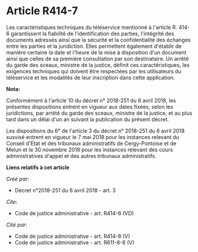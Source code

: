 # Article R414-7

Les caractéristiques techniques du téléservice mentionné à l'article R. 414-6 garantissent la fiabilité de l'identification
des parties, l'intégrité des documents adressés ainsi que la sécurité et la confidentialité des échanges entre les parties et
la juridiction. Elles permettent également d'établir de manière certaine la date et l'heure de la mise à disposition d'un
document ainsi que celles de sa première consultation par son destinataire. Un arrêté du garde des sceaux, ministre de la
justice, définit ces caractéristiques, les exigences techniques qui doivent être respectées par les utilisateurs du
téléservice et les modalités de leur inscription dans cette application.

**Nota:**

Conformément à l'article 10 du décret n° 2018-251 du 6 avril 2018, les présentes dispositions entrent en vigueur aux dates
fixées, selon les juridictions, par arrêté du garde des sceaux, ministre de la justice, et au plus tard dans un délai d'un an
suivant la publication du présent décret.

Les dispositions du 6° de l'article 3 du décret n° 2018-251 du 6 avril 2018 susvisé entrent en vigueur le 7 mai 2018 pour les
instances relevant du Conseil d'Etat et des tribunaux administratifs de Cergy-Pontoise et de Melun et le 30 novembre 2018
pour les instances relevant des cours administratives d'appel et des autres tribunaux administratifs.

**Liens relatifs à cet article**

_Créé par_:

  - Décret n°2018-251 du 6 avril 2018 - art. 3

_Cite_:

  - Code de justice administrative - art. R414-6 (VD)

_Cité par_:

  - Code de justice administrative - art. R414-8 (V)
  - Code de justice administrative - art. R611-8-8 (V)

